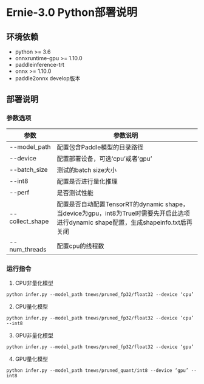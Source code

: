 # Ernie-3.0 Python部署说明

## 环境依赖
- python >= 3.6
- onnxruntime-gpu >= 1.10.0
- paddleinference-trt
- onnx >= 1.10.0
- paddle2onnx develop版本

## 部署说明
### 参数选项
| 参数 |参数说明 |
|----------|--------------|
|--model_path | 配置包含Paddle模型的目录路径|
|--device | 配置部署设备，可选‘cpu’或者‘gpu’|
|--batch_size |测试的batch size大小|
|--int8 | 配置是否进行量化推理 |
|--perf | 是否测试性能 |
|--collect_shape | 配置是否自动配置TensorRT的dynamic shape，当device为gpu，int8为True时需要先开启此选项进行dynamic shape配置，生成shapeinfo.txt后再关闭 |
|--num_threads | 配置cpu的线程数 |

### 运行指令
1. CPU非量化模型
```
python infer.py --model_path tnews/pruned_fp32/float32 --device ‘cpu’
```
2. CPU量化模型
```
python infer.py --model_path tnews/pruned_fp32/float32 --device ‘cpu’ --int8
```
3. GPU非量化模型
```
python infer.py --model_path tnews/pruned_fp32/float32 --device ‘gpu’
```
4. GPU量化模型
```
python infer.py --model_path tnews/pruned_quant/int8 --device ‘gpu’ --int8
```
